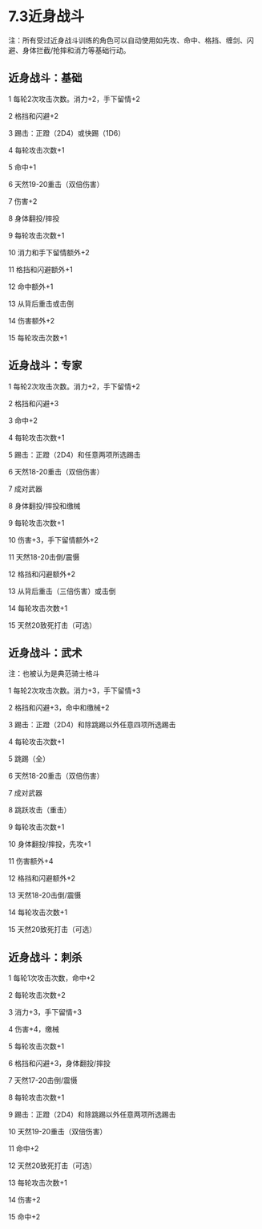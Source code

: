 # 7.3近身战斗

注：所有受过近身战斗训练的角色可以自动使用如先攻、命中、格挡、缠剑、闪避、身体拦截/抢摔和消力等基础行动。

## 近身战斗：基础

1 每轮2次攻击次数。消力+2，手下留情+2

2 格挡和闪避+2

3 踢击：正蹬（2D4）或快踢（1D6）

4 每轮攻击次数+1

5 命中+1

6 天然19-20重击（双倍伤害）

7 伤害+2

8 身体翻投/摔投

9 每轮攻击次数+1

10 消力和手下留情额外+2

11 格挡和闪避额外+1

12 命中额外+1

13 从背后重击或击倒

14 伤害额外+2

15 每轮攻击次数+1

## 近身战斗：专家

1 每轮2次攻击次数。消力+2，手下留情+2

2 格挡和闪避+3

3 命中+2

4 每轮攻击次数+1

5 踢击：正蹬（2D4）和任意两项所选踢击

6 天然18-20重击（双倍伤害）

7 成对武器

8 身体翻投/摔投和缴械

9 每轮攻击次数+1

10 伤害+3，手下留情额外+2

11 天然18-20击倒/震慑

12 格挡和闪避额外+2

13 从背后重击（三倍伤害）或击倒

14 每轮攻击次数+1

15 天然20致死打击（可选）

## 近身战斗：武术

注：也被认为是典范骑士格斗

1 每轮2次攻击次数。消力+3，手下留情+3

2 格挡和闪避+3，命中和缴械+2

3 踢击：正蹬（2D4）和除跳踢以外任意四项所选踢击

4 每轮攻击次数+1

5 跳踢（全）

6 天然18-20重击（双倍伤害）

7 成对武器

8 跳跃攻击（重击）

9 每轮攻击次数+1

10 身体翻投/摔投，先攻+1

11 伤害额外+4

12 格挡和闪避额外+2

13 天然18-20击倒/震慑

14 每轮攻击次数+1

15 天然20致死打击（可选）

## 近身战斗：刺杀

1 每轮1次攻击次数，命中+2

2 每轮攻击次数+2

3 消力+3，手下留情+3

4 伤害+4，缴械

5 每轮攻击次数+1

6 格挡和闪避+3，身体翻投/摔投

7 天然17-20击倒/震慑

8 每轮攻击次数+1

9 踢击：正蹬（2D4）和除跳踢以外任意两项所选踢击

10 天然19-20重击（双倍伤害）

11 命中+2

12 天然20致死打击（可选）

13 每轮攻击次数+1

14 伤害+2

15 命中+2
